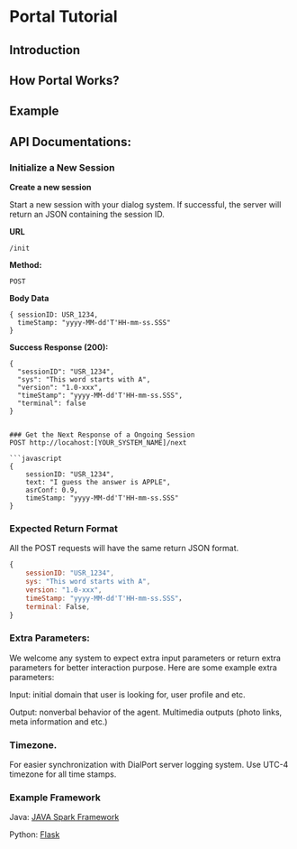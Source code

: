 # Portal Tutorial

## Introduction

## How Portal Works?

## Example

## API Documentations:
### Initialize a New Session
**Create a new session**

Start a new session with your dialog system. If successful, the server will return an JSON containing the session ID.

**URL**

    /init

**Method:**

   `POST`
  
**Body Data**

    { sessionID: USR_1234,
      timeStamp: "yyyy-MM-dd'T'HH-mm-ss.SSS"
    }
     
**Success Response (200):** 
	
	{
	  "sessionID": "USR_1234",
	  "sys": "This word starts with A",
	  "version": "1.0-xxx",
	  "timeStamp": "yyyy-MM-dd'T'HH-mm-ss.SSS",
	  "terminal": false
	}
```

### Get the Next Response of a Ongoing Session
POST http://locahost:[YOUR_SYSTEM_NAME]/next

```javascript
{
    sessionID: "USR_1234",
    text: "I guess the answer is APPLE", 
    asrConf: 0.9,
    timeStamp: "yyyy-MM-dd'T'HH-mm-ss.SSS"
}
```

### Expected Return Format

All the POST requests will have the same return JSON format. 
```javascript
{
    sessionID: "USR_1234",
    sys: "This word starts with A",
    version: "1.0-xxx",
    timeStamp: "yyyy-MM-dd'T'HH-mm-ss.SSS"，
    terminal: False,
}
```
### Extra Parameters:
We welcome any system to expect extra input parameters or return extra parameters for better interaction purpose. 
Here are some example extra parameters:

Input: initial domain that user is looking for, user profile and etc.

Output: nonverbal behavior of the agent. Multimedia outputs (photo links, meta information and etc.)

### Timezone.
For easier synchronization with DialPort server logging system. Use UTC-4 timezone for all time stamps. 


### Example Framework
Java: [JAVA Spark Framework](https://github.com/perwendel/spark)

Python: [Flask](http://flask.pocoo.org)
